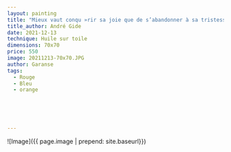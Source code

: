 ```yaml
---
layout: painting
title: "Mieux vaut conqu »rir sa joie que de s’abandonner à sa tristesse." André Gide  
title_author: André Gide     
date: 2021-12-13
technique: Huile sur toile
dimensions: 70x70
price: 550
image: 20211213-70x70.JPG
author: Garanse
tags:
  - Rouge
  - Bleu
  - orange
  
  
  
  
  
---
```

![Image]({{ page.image | prepend: site.baseurl}})


